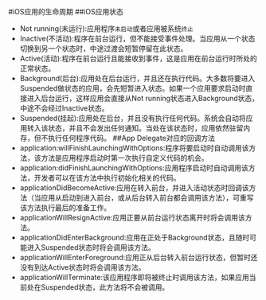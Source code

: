 #iOS应用的生命周期
##iOS应用状态
- Not running(未运行):应用程序`未启动`或者应用被系统`终止`
- Inactive(不活动):程序在前台运行，但不能接受事件处理。当应用从一个状态切换到另一个状态时，中途过渡会短暂停留在此状态。
- Active(活动):程序在前台运行且能接收到事件，这是应用在前台运行时所处的正常状态。
- Background(后台):应用处在后台运行，并且还在执行代码。大多数将要进入Suspended做状态的应用，会先短暂进入状态。如果一个应用要求启动时直接进入后台运行，这样应用会直接从Not running状态进入Background状态，中途不会经过Inactive状态。
- Suspended(挂起):应用处在后台，并且没有执行任何代码。系统会自动将应用转入该状态，并且不会发出任何通知。当处在该状态时，应用依然驻留内存，但不执行任何程序代码。
##App Delegate对应的回调方法
- application:willFinishLaunchingWithOptions:程序将要启动时自动调用该方法，该方法是应用程序启动时第一次执行自定义代码的机会。
- application:didFinishLaunchingWithOptions:应用程序启动时自动调用该方法，开发者可以在该方法中执行初始化相关的代码。
- applicationDidBecomeActive:应用在转入前台，并进入活动状态时回调该方法（当应用从启动到进入前台，或从后台转入前台都会调用该方法），可重写该方法执行最后的准备工作。
- applicationWillResignActive:应用正要从前台运行状态离开时将会调用该方法。
- applicationDidEnterBackground:应用在正处于Background状态，且随时可能进入Suspended状态时将会调用该方法。
- applicationWillEnterForeground:应用正从后台转入前台运行状态，但暂时还没有到达Active状态时将会调用该方法。
- applicationWillTerminate:该应用程序即将被终止时调用该方法，如果应用当前处在Suspended状态，此方法将不会被调用。
